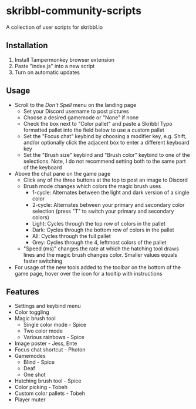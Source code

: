 # skribbl-community-scripts
A collection of user scripts for skribbl.io

## Installation
1. Install Tampermonkey browser extension
2. Paste "index.js" into a new script
3. Turn on automatic updates

## Usage
- Scroll to the *Don't Spell* menu on the landing page
  - Set your Discord username to post pictures
  - Choose a desired gamemode or "None" if none
  - Check the box next to "Color pallet" and paste a Skribbl Typo formatted pallet into the field below to use a custom pallet
  - Set the "Focus chat" keybind by choosing a modifier key, e.g. Shift, and/or optionally click the adjacent box to enter a different keyboard key
  - Set the "Brush size" keybind and "Brush color" keybind to one of the selections. Note, I do not recommend setting both to the same part of the keyboard
- Above the chat pane on the game page
  - Click any of the three buttons at the top to post an image to Discord
  - Brush mode changes which colors the magic brush uses
    - 1-cycle: Alternates between the light and dark version of a single color
    - 2-cycle: Alternates between your primary and secondary color selection (press "T" to switch your primary and secondary colors)
    - Light: Cycles through the top row of colors in the pallet
    - Dark: Cycles through the bottom row of colors in the pallet
    - All: Cycles through the full pallet
    - Grey: Cycles through the 4, leftmost colors of the pallet
  - "Speed (ms)" changes the rate at which the hatching tool draws lines and the magic brush changes color. Smaller values equals faster switching
- For usage of the new tools added to the toolbar on the bottom of the game page, hover over the icon for a tooltip with instructions

## Features
- Settings and keybind menu
- Color toggling
- Magic brush tool
  - Single color mode - Spice
  - Two color mode
  - Various rainbows - Spice
- Image poster - Jess, Ente
- Focus chat shortcut - Photon
- Gamemodes
  - Blind - Spice
  - Deaf
  - One shot
- Hatching brush tool - Spice
- Color picking - Tobeh
- Custom color pallets - Tobeh
- Player muter

